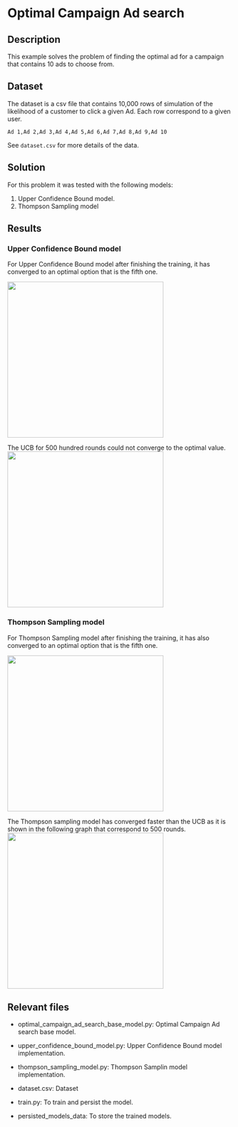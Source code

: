# Optimal Campaign Ad search

## Description
This example solves the problem of finding the optimal ad for a campaign that contains 10 ads to choose from.

## Dataset
The dataset is a csv file that contains 10,000 rows of simulation of the likelihood of a customer to click a given Ad. Each row correspond to a given user.

```Ad 1,Ad 2,Ad 3,Ad 4,Ad 5,Ad 6,Ad 7,Ad 8,Ad 9,Ad 10```

See `dataset.csv` for more details of the data.

## Solution
For this problem it was tested with the following models:
  1. Upper Confidence Bound model.
  2. Thompson Sampling model

## Results

### Upper Confidence Bound model
For Upper Confidence Bound model after finishing the training, it has converged to an optimal option that is the fifth one.

<img src="persisted_models_data/upper_confidence_bound_opt_ad_search_model_plot.png " width="350">

The UCB for 500 hundred rounds could not converge to the optimal value.
<img src="persisted_models_data/upper_confidence_bound_opt_ad_search_500_rounds_model_plot.png " width="350">

### Thompson Sampling model
For Thompson Sampling model after finishing the training, it has also converged to an optimal option that is the fifth one.

<img src="persisted_models_data/thompson_sampling_opt_ad_search_model_plot.png " width="350">

The Thompson sampling model has converged faster than the UCB as it is shown in the following graph that correspond to 500 rounds.
<img src="persisted_models_data/thompson_sampling_opt_ad_search_500_rounds_model_plot.png " width="350">

## Relevant files

- optimal_campaign_ad_search_base_model.py: Optimal Campaign Ad search base model.

- upper_confidence_bound_model.py: Upper Confidence Bound model implementation.

- thompson_sampling_model.py: Thompson Samplin model implementation.

- dataset.csv: Dataset

- train.py: To train and persist the model.

- persisted_models_data: To store the trained models.